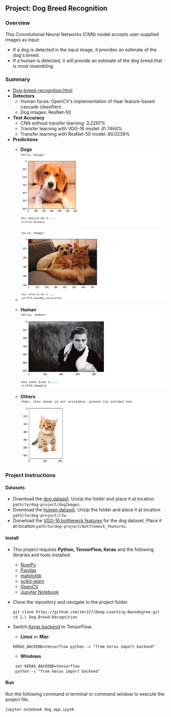 ## Project: Dog Breed Recognition

### Overview

This Convolutional Neural Networks (CNN) model accepts user-supplied images as input:

- If a dog is detected in the input image, it provides an estimate of the dog's breed.
- If a human is detected, it will provide an estimate of the dog breed that is most resembling.

###  Summary

-  [Dog-breed-recognition.html](dog_app.html)
- **Detectors**
  - Human faces: OpenCV's implementation of Haar feature-based cascade classifiers
  - Dog images: ResNet-50
- **Test Accuracy**
  - CNN without transfer learning: 3.2297%
  - Transfer learning with VGG-16 model: 41.7464%
  - Transfer learning with ResNet-50 model: 80.0239%
- **Predictions**
  - **Dogs**![res1](images/res1.png)
  - ![res2](images/res2.png)
  - **Human**![res3](images/res3.png)



  - **Others**![res4](images/res4.png)



### Project Instructions

#### Datasets

- Download the [dog dataset](https://s3-us-west-1.amazonaws.com/udacity-aind/dog-project/dogImages.zip). Unzip the folder and place it at location `path/to/dog-project/dogImages`.
- Download the  [human dataset](https://s3-us-west-1.amazonaws.com/udacity-aind/dog-project/lfw.zip). Unzip the folder and place it at location `path/to/dog-project/lfw`. 
- Donwload the [VGG-16 bottleneck features](https://s3-us-west-1.amazonaws.com/udacity-aind/dog-project/DogVGG16Data.npz) for the dog dataset. Place it at location `path/to/dog-project/bottleneck_features`.



#### Install

- This project requires **Python, TensorFlow, Keras** and the following libraries and tools installed:

  - [NumPy](http://www.numpy.org/)
  - [Pandas](http://pandas.pydata.org/)
  - [matplotlib](http://matplotlib.org/)
  - [scikit-learn](http://scikit-learn.org/stable/)
  - [OpenCV](https://opencv.org/)
  - [Jupyter Notebook](http://ipython.org/notebook.html)

- Clone the repository and navigate to the project folder.

  ```
  git clone https://github.com/zmr227/Deep-Learning-Nanodegree.git
  cd 1.\ Dog-Breed-Recognition
  ```

- Switch [Keras backend](https://keras.io/backend/) to TensorFlow.

  - **Linux** or **Mac**

  ```
  KERAS_BACKEND=tensorflow python -c "from keras import backend"
  ```

  - **Windows**

  ```
   set KERAS_BACKEND=tensorflow
   python -c "from keras import backend"
  ```



#### Run

Run the following command in terminal or command window to execute the project file.

```
jupyter notebook dog_app.ipynb
```





